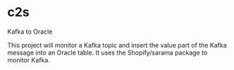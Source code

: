 # c2s
Kafka to Oracle 

This project will monitor a Kafka topic and insert the value part of the Kafka message into an Oracle table.  It uses the Shopify/sarama package to monitor Kafka.
